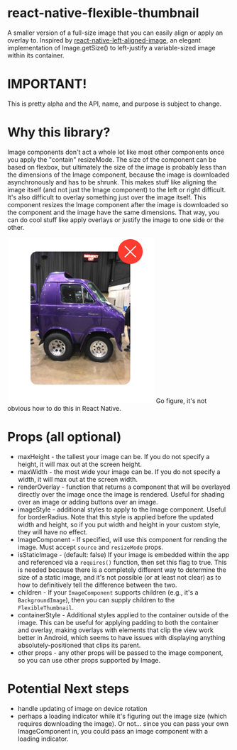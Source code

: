 # react-native-flexible-thumbnail
A smaller version of a full-size image that you can easily align or apply an overlay to.
Inspired by [react-native-left-aligned-image](https://github.com/itinance/react-native-left-aligned-image), an elegant implementation of Image.getSize() to left-justify a variable-sized image within its container.

# IMPORTANT!
This is pretty alpha and the API, name, and purpose is subject to change.

# Why this library?
Image components don't act a whole lot like most other components once you apply the "contain" resizeMode. The size of the component can be based on flexbox, but ultimately the size of the image is probably less than the dimensions of the Image component, because the image is downloaded asynchronously and has to be shrunk. This makes stuff like aligning the image itself (and not just the Image component) to the left or right difficult. It's also difficult to overlay something just over the image itself.
This component resizes the Image component after the image is downloaded so the component and the image have the same dimensions. That way, you can do cool stuff like apply overlays or justify the image to one side or the other.

![demo of an icon overlayed over an image](https://github.com/nudgeyourself/react-native-flexible-thumbnail/blob/master/demo_image.jpg)
Go figure, it's not obvious how to do this in React Native.

# Props (all optional)
* maxHeight - the tallest your image can be. If you do not specify a height, it will max out at the screen height.
* maxWidth - the most wide your image can be. If you do not specify a width, it will max out at the screen width.
* renderOverlay - function that returns a component that will be overlayed directly over the image once the image is rendered. Useful for shading over an image or adding buttons over an image.
* imageStyle - additional styles to apply to the Image component. Useful for borderRadius. Note that this style is applied before the updated width and height, so if you put width and height in your custom style, they will have no effect.
* ImageComponent - If specified, will use this component for rending the image. Must accept `source` and `resizeMode` props.
* isStaticImage - (default: false) If your image is embedded within the app and referenced via a `requires()` function, then set this flag to true. This is needed because there is a completely different way to determine the size of a static image, and it's not possible (or at least not clear) as to how to definitively tell the difference between the two.
* children - If your `ImageComponent` supports children (e.g., it's a `BackgroundImage`), then you can supply children to the `FlexibleThumbnail`.
* containerStyle - Additional styles applied to the container outside of the image. This can be useful for applying padding to both the container and overlay, making overlays with elements that clip the view work better in Android, which seems to have issues with displaying anything absolutely-positioned that clips its parent.
* other props - any other props will be passed to the image component, so you can use other props supported by Image.

# Potential Next steps
* handle updating of image on device rotation
* perhaps a loading indicator while it's figuring out the image size (which requires downloading the image). Or not... since you can pass your own ImageComponent in, you could pass an image component with a loading indicator.
